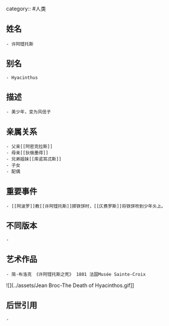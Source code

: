 category:: #人类
## 姓名
	- 许阿铿托斯
## 别名
	- Hyacinthus
## 描述
	- 美少年，变为风信子
## 亲属关系
	- 父亲[[阿密克拉斯]]
	- 母亲[[狄俄墨得]]
	- 兄弟姐妹[[库诺耳忒斯]]
	- 子女
	- 配偶
## 重要事件
	- [[阿波罗]]教[[许阿铿托斯]]掷铁饼时，[[仄费罗斯]]将铁饼吹到少年头上。
## 不同版本
	-
## 艺术作品
	- 简·布洛克 《许阿铿托斯之死》 1801 法国Musée Sainte-Croix
 ![](../assets/Jean Broc-The Death of Hyacinthos.gif]]
## 后世引用
	-
